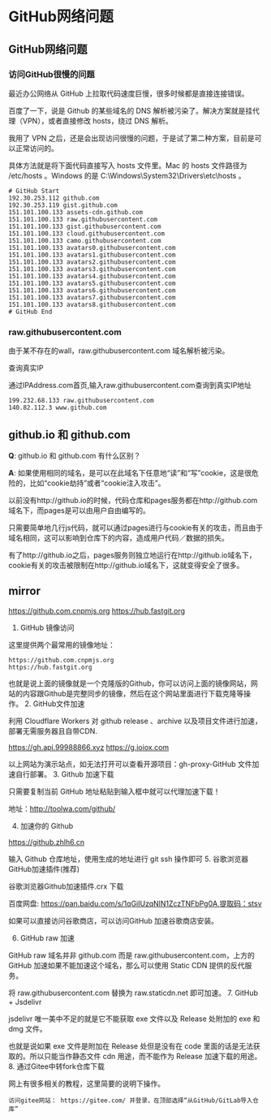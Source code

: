 # GitHub网络问题

## GitHub网络问题
###  访问GitHub很慢的问题


最近办公网络从 GitHub 上拉取代码速度巨慢，很多时候都是直接连接错误。

百度了一下，说是 Github 的某些域名的 DNS 解析被污染了。解决方案就是挂代理（VPN），或者直接修改 hosts，绕过 DNS 解析。

我用了 VPN 之后，还是会出现访问很慢的问题，于是试了第二种方案，目前是可以正常访问的。

具体方法就是将下面代码直接写入 hosts 文件里。Mac 的 hosts 文件路径为 /etc/hosts 。Windows 的是 C:\Windows\System32\Drivers\etc\hosts 。

```
# GitHub Start
192.30.253.112 github.com
192.30.253.119 gist.github.com
151.101.100.133 assets-cdn.github.com
151.101.100.133 raw.githubusercontent.com
151.101.100.133 gist.githubusercontent.com
151.101.100.133 cloud.githubusercontent.com
151.101.100.133 camo.githubusercontent.com
151.101.100.133 avatars0.githubusercontent.com
151.101.100.133 avatars1.githubusercontent.com
151.101.100.133 avatars2.githubusercontent.com
151.101.100.133 avatars3.githubusercontent.com
151.101.100.133 avatars4.githubusercontent.com
151.101.100.133 avatars5.githubusercontent.com
151.101.100.133 avatars6.githubusercontent.com
151.101.100.133 avatars7.githubusercontent.com
151.101.100.133 avatars8.githubusercontent.com
# GitHub End
```

### raw.githubusercontent.com

由于某不存在的wall，raw.githubusercontent.com 域名解析被污染。



查询真实IP

通过IPAddress.com首页,输入raw.githubusercontent.com查询到真实IP地址

```
199.232.68.133 raw.githubusercontent.com
140.82.112.3 www.github.com
```


## github.io 和 github.com 
**Q**: github.io 和 github.com 有什么区别？

**A**: 
如果使用相同的域名，是可以在此域名下任意地“读”和“写”cookie，这是很危险的，比如“cookie劫持”或者“cookie注入攻击”。

以前没有http://github.io的时候，代码仓库和pages服务都在http://github.com域名下，而pages是可以由用户自由编写的。

只需要简单地几行js代码，就可以通过pages进行与cookie有关的攻击，而且由于域名相同，这可以影响到仓库下的内容，造成用户代码／数据的损失。

有了http://github.io之后，pages服务则独立地运行在http://github.io域名下，cookie有关的攻击被限制在http://github.io域名下，这就变得安全了很多。


## mirror

https://github.com.cnpmjs.org
https://hub.fastgit.org


1. GitHub 镜像访问

这里提供两个最常用的镜像地址：

    https://github.com.cnpmjs.org
    https://hub.fastgit.org

也就是说上面的镜像就是一个克隆版的Github，你可以访问上面的镜像网站，网站的内容跟Github是完整同步的镜像，然后在这个网站里面进行下载克隆等操作。
2. GitHub文件加速

利用 Cloudflare Workers 对 github release 、archive 以及项目文件进行加速，部署无需服务器且自带CDN.

https://gh.api.99988866.xyz
https://g.ioiox.com

以上网站为演示站点，如无法打开可以查看开源项目：gh-proxy-GitHub 文件加速自行部署。
3. Github 加速下载

只需要复制当前 GitHub 地址粘贴到输入框中就可以代理加速下载！

地址：http://toolwa.com/github/

4. 加速你的 Github

https://github.zhlh6.cn

输入 Github 仓库地址，使用生成的地址进行 git ssh 操作即可
5. 谷歌浏览器GitHub加速插件(推荐)

谷歌浏览器Github加速插件.crx 下载

百度网盘: https://pan.baidu.com/s/1qGiIUzqNlN1ZczTNFbPg0A,提取码：stsv

如果可以直接访问谷歌商店，可以访问GitHub 加速谷歌商店安装。

6. GitHub raw 加速

GitHub raw 域名并非 github.com 而是 raw.githubusercontent.com，上方的 GitHub 加速如果不能加速这个域名，那么可以使用 Static CDN 提供的反代服务。

将 raw.githubusercontent.com 替换为 raw.staticdn.net 即可加速。
7. GitHub + Jsdelivr

jsdelivr 唯一美中不足的就是它不能获取 exe 文件以及 Release 处附加的 exe 和 dmg 文件。

也就是说如果 exe 文件是附加在 Release 处但是没有在 code 里面的话是无法获取的。所以只能当作静态文件 cdn 用途，而不能作为 Release 加速下载的用途。
8. 通过Gitee中转fork仓库下载

网上有很多相关的教程，这里简要的说明下操作。

    访问gitee网站： https://gitee.com/ 并登录，在顶部选择“从GitHub/GitLab导入仓库”